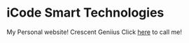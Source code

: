 # iCode Smart Technologies
My Personal website!
Crescent Geniius
Click <a href="tel:+255676827992">here</a> to call me!
